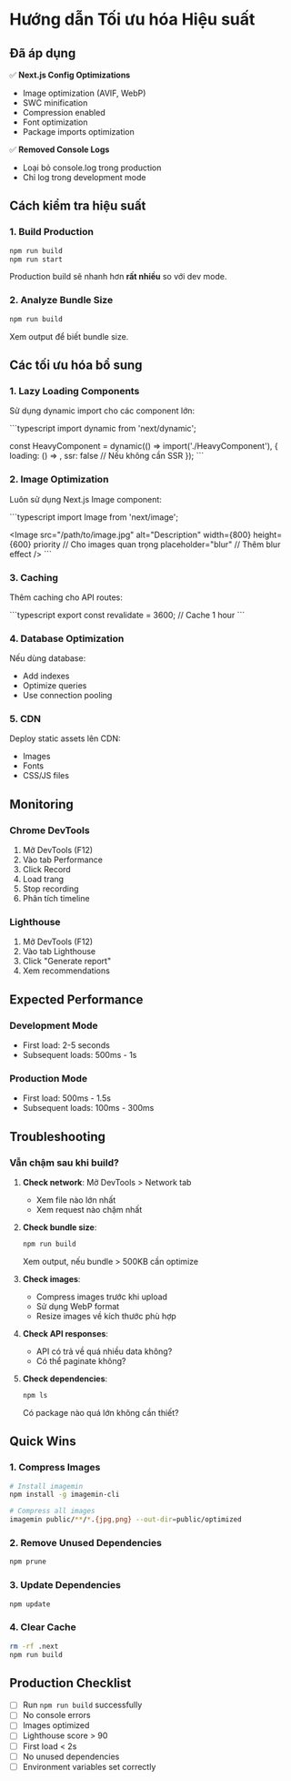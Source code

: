 # Hướng dẫn Tối ưu hóa Hiệu suất

## Đã áp dụng

✅ **Next.js Config Optimizations**
- Image optimization (AVIF, WebP)
- SWC minification
- Compression enabled
- Font optimization
- Package imports optimization

✅ **Removed Console Logs**
- Loại bỏ console.log trong production
- Chỉ log trong development mode

## Cách kiểm tra hiệu suất

### 1. Build Production
```bash
npm run build
npm run start
```

Production build sẽ nhanh hơn **rất nhiều** so với dev mode.

### 2. Analyze Bundle Size
```bash
npm run build
```

Xem output để biết bundle size.

## Các tối ưu hóa bổ sung

### 1. Lazy Loading Components

Sử dụng dynamic import cho các component lớn:

\`\`\`typescript
import dynamic from 'next/dynamic';

const HeavyComponent = dynamic(() => import('./HeavyComponent'), {
  loading: () => <Loading />,
  ssr: false // Nếu không cần SSR
});
\`\`\`

### 2. Image Optimization

Luôn sử dụng Next.js Image component:

\`\`\`typescript
import Image from 'next/image';

<Image
  src="/path/to/image.jpg"
  alt="Description"
  width={800}
  height={600}
  priority // Cho images quan trọng
  placeholder="blur" // Thêm blur effect
/>
\`\`\`

### 3. Caching

Thêm caching cho API routes:

\`\`\`typescript
export const revalidate = 3600; // Cache 1 hour
\`\`\`

### 4. Database Optimization

Nếu dùng database:
- Add indexes
- Optimize queries
- Use connection pooling

### 5. CDN

Deploy static assets lên CDN:
- Images
- Fonts
- CSS/JS files

## Monitoring

### Chrome DevTools
1. Mở DevTools (F12)
2. Vào tab Performance
3. Click Record
4. Load trang
5. Stop recording
6. Phân tích timeline

### Lighthouse
1. Mở DevTools (F12)
2. Vào tab Lighthouse
3. Click "Generate report"
4. Xem recommendations

## Expected Performance

### Development Mode
- First load: 2-5 seconds
- Subsequent loads: 500ms - 1s

### Production Mode
- First load: 500ms - 1.5s
- Subsequent loads: 100ms - 300ms

## Troubleshooting

### Vẫn chậm sau khi build?

1. **Check network**: Mở DevTools > Network tab
   - Xem file nào lớn nhất
   - Xem request nào chậm nhất

2. **Check bundle size**:
   ```bash
   npm run build
   ```
   Xem output, nếu bundle > 500KB cần optimize

3. **Check images**:
   - Compress images trước khi upload
   - Sử dụng WebP format
   - Resize images về kích thước phù hợp

4. **Check API responses**:
   - API có trả về quá nhiều data không?
   - Có thể paginate không?

5. **Check dependencies**:
   ```bash
   npm ls
   ```
   Có package nào quá lớn không cần thiết?

## Quick Wins

### 1. Compress Images
```bash
# Install imagemin
npm install -g imagemin-cli

# Compress all images
imagemin public/**/*.{jpg,png} --out-dir=public/optimized
```

### 2. Remove Unused Dependencies
```bash
npm prune
```

### 3. Update Dependencies
```bash
npm update
```

### 4. Clear Cache
```bash
rm -rf .next
npm run build
```

## Production Checklist

- [ ] Run `npm run build` successfully
- [ ] No console errors
- [ ] Images optimized
- [ ] Lighthouse score > 90
- [ ] First load < 2s
- [ ] No unused dependencies
- [ ] Environment variables set correctly
